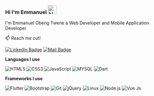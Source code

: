 ### Hi I'm Emmanuel <img src="https://user-images.githubusercontent.com/1303154/88677602-1635ba80-d120-11ea-84d8-d263ba5fc3c0.gif" width="28px" alt="hi">

I'm Emmanuel Obeng Twene a Web Developer and Mobile Application Developer

:mailbox: Reach me out!

[![Linkedin Badge](https://img.shields.io/badge/-delinuxist-0e76a8?style=flat&labelColor=0e76a8&logo=linkedin&logoColor=white)](
https://www.linkedin.com/in/emmanuel-obeng-twene-4b1638199)  [![Mail Badge](https://img.shields.io/badge/-delinuxist-c0392b?style=flat&labelColor=c0392b&logo=gmail&logoColor=white)](mailto:delinuxist@gmail.com)



**Languages I use**

![HTML5](https://img.shields.io/badge/-HTML5-3F4C6B?style=flat&logo=HTML5)
![CSS3](https://img.shields.io/badge/-CSS3-3F4C6B?style=flat&logo=CSS3)
![JavaScript](https://img.shields.io/badge/-JavaScript-3F4C6B?style=flat&logo=javascript)
![MYSQL](https://img.shields.io/badge/-MYSQL-3F4C6B?style=flat&logo=MySQL)
![Dart](https://img.shields.io/badge/-Dart-3F4C6B?style=flat&logo=Dart)


**Frameworks I use**

![Flutter](https://img.shields.io/badge/-Flutter-09203F?style=flat&logo=Flutter&logoColor=61DAFB)
![Bootstrap](https://img.shields.io/badge/-Bootstrap-537895?style=flat&logo=bootstrap&logoColor=61DAFB)
![Git](https://img.shields.io/badge/-Git-537895?style=flat&logo=git&logoColor=F05032)
![jQuery](https://img.shields.io/badge/-jQuery-537895?style=flat&logo=jQuery&logoColor=0769AD)
![Linux](https://img.shields.io/badge/-Linux-537895?style=&logo=linux&logoColor=FCC624)
![Node.js](https://img.shields.io/badge/-Node.js-09203F?style=flat&logo=node.js&logoColor=339933)
![Vue Js](https://img.shields.io/badge/-Vue.js-537895?style=flat&logo=V&logoColor=61DAFB)






 






